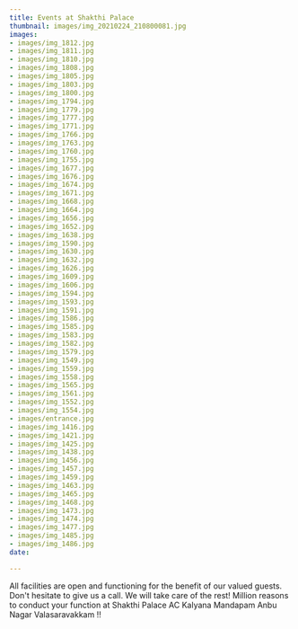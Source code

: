 ```yaml
---
title: Events at Shakthi Palace
thumbnail: images/img_20210224_210800081.jpg
images:
- images/img_1812.jpg
- images/img_1811.jpg
- images/img_1810.jpg
- images/img_1808.jpg
- images/img_1805.jpg
- images/img_1803.jpg
- images/img_1800.jpg
- images/img_1794.jpg
- images/img_1779.jpg
- images/img_1777.jpg
- images/img_1771.jpg
- images/img_1766.jpg
- images/img_1763.jpg
- images/img_1760.jpg
- images/img_1755.jpg
- images/img_1677.jpg
- images/img_1676.jpg
- images/img_1674.jpg
- images/img_1671.jpg
- images/img_1668.jpg
- images/img_1664.jpg
- images/img_1656.jpg
- images/img_1652.jpg
- images/img_1638.jpg
- images/img_1590.jpg
- images/img_1630.jpg
- images/img_1632.jpg
- images/img_1626.jpg
- images/img_1609.jpg
- images/img_1606.jpg
- images/img_1594.jpg
- images/img_1593.jpg
- images/img_1591.jpg
- images/img_1586.jpg
- images/img_1585.jpg
- images/img_1583.jpg
- images/img_1582.jpg
- images/img_1579.jpg
- images/img_1549.jpg
- images/img_1559.jpg
- images/img_1558.jpg
- images/img_1565.jpg
- images/img_1561.jpg
- images/img_1552.jpg
- images/img_1554.jpg
- images/entrance.jpg
- images/img_1416.jpg
- images/img_1421.jpg
- images/img_1425.jpg
- images/img_1438.jpg
- images/img_1456.jpg
- images/img_1457.jpg
- images/img_1459.jpg
- images/img_1463.jpg
- images/img_1465.jpg
- images/img_1468.jpg
- images/img_1473.jpg
- images/img_1474.jpg
- images/img_1477.jpg
- images/img_1485.jpg
- images/img_1486.jpg
date: 

---
```

All facilities are open and functioning for the benefit of our valued guests. Don't hesitate to give us a call. We will take care of the rest! Million reasons to conduct your function at Shakthi Palace AC Kalyana Mandapam Anbu Nagar Valasaravakkam !!